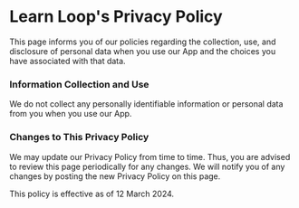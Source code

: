 # Learn Loop's Privacy Policy

This page informs you of our policies regarding the collection, use, and disclosure of personal data when you use our App and the choices you have associated with that data.

### Information Collection and Use
We do not collect any personally identifiable information or personal data from you when you use our App.

### Changes to This Privacy Policy
We may update our Privacy Policy from time to time. Thus, you are advised to review this page periodically for any changes. We will notify you of any changes by posting the new Privacy Policy on this page.

This policy is effective as of 12 March 2024.
